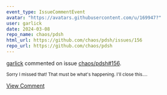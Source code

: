 ```yaml
---
event_type: IssueCommentEvent
avatar: "https://avatars.githubusercontent.com/u/169947?"
user: garlick
date: 2024-03-08
repo_name: chaos/pdsh
html_url: https://github.com/chaos/pdsh/issues/156
repo_url: https://github.com/chaos/pdsh
---
```


<a href='https://github.com/garlick' target='_blank'>garlick</a> commented on issue <a href='https://github.com/chaos/pdsh/issues/156' target='_blank'>chaos/pdsh#156</a>.

<small>Sorry I missed that!  That must be what's happening.  I'll close this....</small>

<a href='https://github.com/chaos/pdsh/issues/156' target='_blank'>View Comment</a>